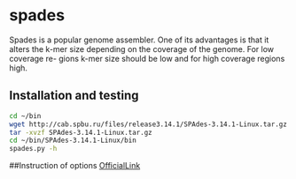 # spades

Spades is a popular genome assembler. One of its advantages is that it alters 
the k-mer size depending on the coverage of the genome. For low coverage re-
gions  k-mer size should be low and for high coverage regions high.

## Installation and testing

```bash
cd ~/bin
wget http://cab.spbu.ru/files/release3.14.1/SPAdes-3.14.1-Linux.tar.gz
tar -xvzf SPAdes-3.14.1-Linux.tar.gz 
cd ~/bin/SPAdes-3.14.1-Linux/bin
spades.py -h
```

##Instruction of options
[OfficialLink](http://cab.spbu.ru/files/release3.14.1/manual.html)
  

